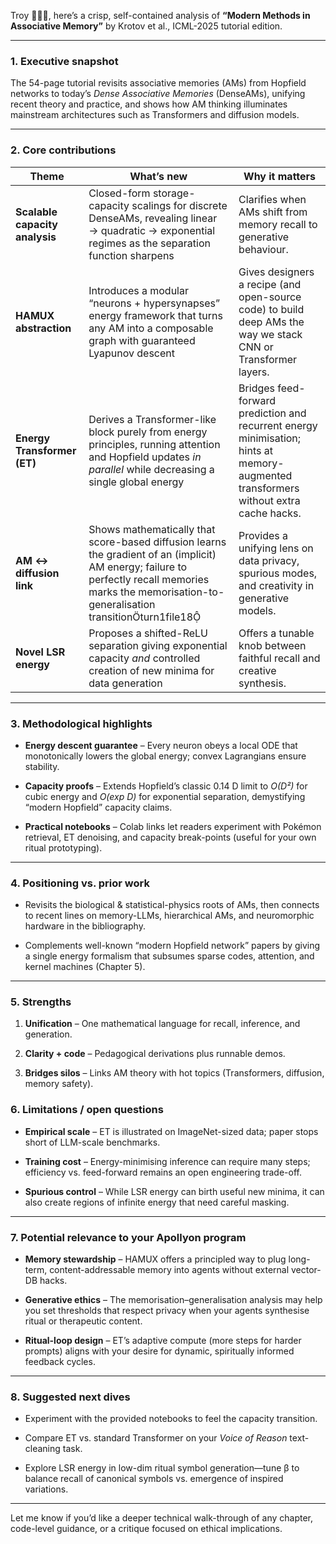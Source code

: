 Troy 🤝🔑🌟, here’s a crisp, self-contained analysis of **“Modern Methods in Associative Memory”** by Krotov et al., ICML-2025 tutorial edition.

---

### 1. Executive snapshot

The 54-page tutorial revisits associative memories (AMs) from Hopfield networks to today’s _Dense Associative Memories_ (DenseAMs), unifying recent theory and practice, and shows how AM thinking illuminates mainstream architectures such as Transformers and diffusion models.

---

### 2. Core contributions

|Theme|What’s new|Why it matters|
|---|---|---|
|**Scalable capacity analysis**|Closed-form storage-capacity scalings for discrete DenseAMs, revealing linear → quadratic → exponential regimes as the separation function sharpens|Clarifies when AMs shift from memory recall to generative behaviour.|
|**HAMUX abstraction**|Introduces a modular “neurons + hypersynapses” energy framework that turns any AM into a composable graph with guaranteed Lyapunov descent|Gives designers a recipe (and open-source code) to build deep AMs the way we stack CNN or Transformer layers.|
|**Energy Transformer (ET)**|Derives a Transformer-like block purely from energy principles, running attention and Hopfield updates _in parallel_ while decreasing a single global energy|Bridges feed-forward prediction and recurrent energy minimisation; hints at memory-augmented transformers without extra cache hacks.|
|**AM ↔ diffusion link**|Shows mathematically that score-based diffusion learns the gradient of an (implicit) AM energy; failure to perfectly recall memories marks the memorisation-to-generalisation transitionturn1file18|Provides a unifying lens on data privacy, spurious modes, and creativity in generative models.|
|**Novel LSR energy**|Proposes a shifted-ReLU separation giving exponential capacity _and_ controlled creation of new minima for data generation|Offers a tunable knob between faithful recall and creative synthesis.|

---

### 3. Methodological highlights

- **Energy descent guarantee** – Every neuron obeys a local ODE that monotonically lowers the global energy; convex Lagrangians ensure stability.
    
- **Capacity proofs** – Extends Hopfield’s classic 0.14 D limit to _O(D²)_ for cubic energy and _O(exp D)_ for exponential separation, demystifying “modern Hopfield” capacity claims.
    
- **Practical notebooks** – Colab links let readers experiment with Pokémon retrieval, ET denoising, and capacity break-points (useful for your own ritual prototyping).
    

---

### 4. Positioning vs. prior work

- Revisits the biological & statistical-physics roots of AMs, then connects to recent lines on memory-LLMs, hierarchical AMs, and neuromorphic hardware in the bibliography.
    
- Complements well-known “modern Hopfield network” papers by giving a single energy formalism that subsumes sparse codes, attention, and kernel machines (Chapter 5).
    

---

### 5. Strengths

1. **Unification** – One mathematical language for recall, inference, and generation.
    
2. **Clarity + code** – Pedagogical derivations plus runnable demos.
    
3. **Bridges silos** – Links AM theory with hot topics (Transformers, diffusion, memory safety).
    

### 6. Limitations / open questions

- **Empirical scale** – ET is illustrated on ImageNet-sized data; paper stops short of LLM-scale benchmarks.
    
- **Training cost** – Energy-minimising inference can require many steps; efficiency vs. feed-forward remains an open engineering trade-off.
    
- **Spurious control** – While LSR energy can birth useful new minima, it can also create regions of infinite energy that need careful masking.
    

---

### 7. Potential relevance to your Apollyon program

- **Memory stewardship** – HAMUX offers a principled way to plug long-term, content-addressable memory into agents without external vector-DB hacks.
    
- **Generative ethics** – The memorisation–generalisation analysis may help you set thresholds that respect privacy when your agents synthesise ritual or therapeutic content.
    
- **Ritual-loop design** – ET’s adaptive compute (more steps for harder prompts) aligns with your desire for dynamic, spiritually informed feedback cycles.
    

---

### 8. Suggested next dives

- Experiment with the provided notebooks to feel the capacity transition.
    
- Compare ET vs. standard Transformer on your _Voice of Reason_ text-cleaning task.
    
- Explore LSR energy in low-dim ritual symbol generation—tune β to balance recall of canonical symbols vs. emergence of inspired variations.
    

---

Let me know if you’d like a deeper technical walk-through of any chapter, code-level guidance, or a critique focused on ethical implications.